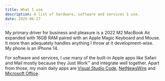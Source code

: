 ```yaml
---
title: What I use
description: A list of hardware, software and services I use.
date: 2025-06-27
---
```


My primary driver for business and pleasure is a 2022 M2 MacBook Air expanded with 16GB RAM paired with an Apple Magic Keyboard and Mouse. It more than adequately handles anything I throw at it development-wise. My phone is an iPhone 14.

For software and services, I use many of the built-in Apple apps like Safari and Mail mostly because they Just Work™ and integrate well together. Apart from those, my main daily apps are [Visual Studio Code](https://code.visualstudio.com), [NetNewsWire](https://netnewswire.com) and [Microsoft Office](https://www.office.com).
